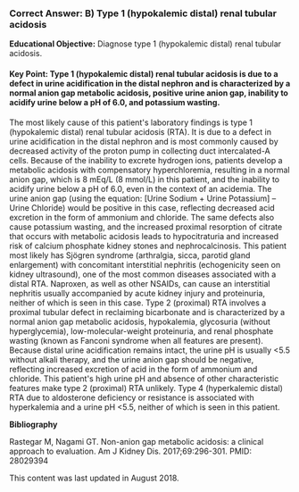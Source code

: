 
### Correct Answer: B) Type 1 (hypokalemic distal) renal tubular acidosis 

**Educational Objective:** Diagnose type 1 (hypokalemic distal) renal tubular acidosis.

#### **Key Point:** Type 1 (hypokalemic distal) renal tubular acidosis is due to a defect in urine acidification in the distal nephron and is characterized by a normal anion gap metabolic acidosis, positive urine anion gap, inability to acidify urine below a pH of 6.0, and potassium wasting.

The most likely cause of this patient's laboratory findings is type 1 (hypokalemic distal) renal tubular acidosis (RTA). It is due to a defect in urine acidification in the distal nephron and is most commonly caused by decreased activity of the proton pump in collecting duct intercalated-A cells. Because of the inability to excrete hydrogen ions, patients develop a metabolic acidosis with compensatory hyperchloremia, resulting in a normal anion gap, which is 8 mEq/L (8 mmol/L) in this patient, and the inability to acidify urine below a pH of 6.0, even in the context of an acidemia. The urine anion gap (using the equation: [Urine Sodium + Urine Potassium] – Urine Chloride) would be positive in this case, reflecting decreased acid excretion in the form of ammonium and chloride. The same defects also cause potassium wasting, and the increased proximal resorption of citrate that occurs with metabolic acidosis leads to hypocitraturia and increased risk of calcium phosphate kidney stones and nephrocalcinosis. This patient most likely has Sjögren syndrome (arthralgia, sicca, parotid gland enlargement) with concomitant interstitial nephritis (echogenicity seen on kidney ultrasound), one of the most common diseases associated with a distal RTA.
Naproxen, as well as other NSAIDs, can cause an interstitial nephritis usually accompanied by acute kidney injury and proteinuria, neither of which is seen in this case.
Type 2 (proximal) RTA involves a proximal tubular defect in reclaiming bicarbonate and is characterized by a normal anion gap metabolic acidosis, hypokalemia, glycosuria (without hyperglycemia), low-molecular-weight proteinuria, and renal phosphate wasting (known as Fanconi syndrome when all features are present). Because distal urine acidification remains intact, the urine pH is usually <5.5 without alkali therapy, and the urine anion gap should be negative, reflecting increased excretion of acid in the form of ammonium and chloride. This patient's high urine pH and absence of other characteristic features make type 2 (proximal) RTA unlikely.
Type 4 (hyperkalemic distal) RTA due to aldosterone deficiency or resistance is associated with hyperkalemia and a urine pH <5.5, neither of which is seen in this patient.

**Bibliography**

Rastegar M, Nagami GT. Non-anion gap metabolic acidosis: a clinical approach to evaluation. Am J Kidney Dis. 2017;69:296-301. PMID: 28029394

This content was last updated in August 2018.